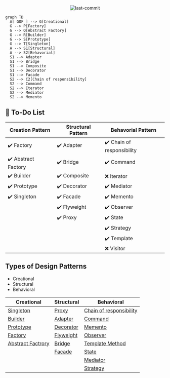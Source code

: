 <div align="center">
  <img alt="last-commit" src="https://img.shields.io/github/last-commit/decipherDev/design-patterns/master"/>
</div>

```mermaid
graph TD
  A[ GOF ] --> G[Creational]
  G --> P[Factory]              
  G --> Q[Abstract Factory]    
  G --> R[Builder]             
  G --> S[Prototype]           
  G --> T[Singleton]          
  A --> S1[Structural]
  A --> S2[Behavorial]
  S1 --> Adapter             
  S1 --> Bridge              
  S1 --> Composite           
  S1 --> Decorator           
  S1 --> Facade
  S2 --> C2[Chain of responsibility] 
  S2 --> Command                
  S2 --> Iterator              
  S2 --> Mediator                
  S2 --> Memento                 
```

## 📓 To-Do List

| Creation Pattern      |  Structural Pattern   | Behavorial Pattern        |
|-----------------------|-----------------------|---------------------------|
| ✔️ Factory             | ✔️ Adapter             | ✔️ Chain of responsibility |
| ✔️ Abstract Factory    | ✔️ Bridge              | ✔️  Command                |
| ✔️ Builder             | ✔️ Composite           | :x: Iterator              |
| ✔️ Prototype           | ✔️ Decorator           | ✔️ Mediator                |
| ✔️ Singleton           | ✔️ Facade              | ✔️ Memento                 |
|                       | ✔️ Flyweight           | ✔️ Observer                | 
|                       | ✔️ Proxy               | ✔️ State                   |
|                       |                       | ✔️ Strategy                |
|                       |                       | ✔️ Template                | 
|                       |                       | :x: Visitor               |

## Types of Design Patterns

* Creational
* Structural
* Behavioral


|Creational       | Structural          | Behavioral              | 
|-----------------|---------------------|-------------------------|
| [Singleton](https://github.com/decipherDev/design-patterns/tree/master/src/main/java/dev/designpattern/singleton)       | [Proxy](https://github.com/decipherDev/design-patterns/tree/master/src/main/java/dev/designpattern/proxy)               | [Chain of responsibility](https://github.com/decipherDev/design-patterns/tree/master/src/main/java/dev/designpattern/chainofresponsibility) |
| [Builder](https://github.com/decipherDev/design-patterns/tree/master/src/main/java/dev/designpattern/builder)         |   [Adapter](https://github.com/decipherDev/design-patterns/tree/master/src/main/java/dev/designpattern/adapter)                  | [Command](https://github.com/decipherDev/design-patterns/tree/master/src/main/java/dev/designpattern/command)                 |
| [Prototype](https://github.com/decipherDev/design-patterns/tree/master/src/main/java/dev/designpattern/prototype) |[Decorator](https://github.com/decipherDev/design-patterns/tree/master/src/main/java/dev/designpattern/decorator) | [Memento](https://github.com/decipherDev/design-patterns/tree/master/src/main/java/dev/designpattern/memento) |
|[Factory](https://github.com/decipherDev/design-patterns/tree/master/src/main/java/dev/designpattern/factory) |[Flyweight](https://github.com/decipherDev/$design-patterns/tree/master/src/main/java/dev/designpattern/flyweight) | [Observer](https://github.com/decipherDev/design-patterns/tree/master/src/main/java/dev/designpattern/observer) |
| [Abstract Factrory](https://github.com/decipherDev/design-patterns/tree/master/src/main/java/dev/designpattern/abstractfactory)|[Bridge](https://github.com/decipherDev/design-patterns/tree/master/src/main/java/dev/designpattern/bridge) | [Template Method](https://github.com/decipherDev/design-patterns/tree/master/src/main/java/dev/designpattern/template) |
| |[Facade](https://github.com/decipherDev/design-patterns/tree/master/src/main/java/dev/designpattern/facade) | [State](https://github.com/decipherDev/design-patterns/tree/master/src/main/java/dev/designpattern/state) |
| | | [Mediator](https://github.com/decipherDev/design-patterns/tree/master/src/main/java/dev/designpattern/mediator) |
| | | [Strategy](https://github.com/decipherDev/design-patterns/tree/master/src/main/java/dev/designpattern/strategy) |
